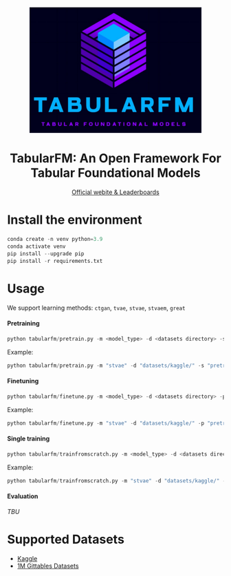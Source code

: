 

<div align="center">
<br/>
<p align="center">
    <img src="logo.jpeg" width=400>
</p>

<h1> TabularFM: An Open Framework For Tabular Foundational Models </h1>

<span><a href="https://tabularfm.github.io" target="_blank">Official webite & Leaderboards</a></span>
</div>

# Install the environment

```python
conda create -n venv python=3.9
conda activate venv
pip install --upgrade pip
pip install -r requirements.txt
```

# Usage

We support learning methods: `ctgan`, `tvae`, `stvae`, `stvaem`, `great`

#### Pretraining
```python
python tabularfm/pretrain.py -m <model_type> -d <datasets directory> -s <save directory> -c <pretraining configuration>
```

Example:
```python
python tabularfm/pretrain.py -m "stvae" -d "datasets/kaggle/" -s "pretrain_stvae/" -c "tabularfm/configs/pt_stvae.yaml"
```


#### Finetuning
```python
python tabularfm/finetune.py -m <model_type> -d <datasets directory> -p <pretrained model directory>  -s <save directory> -c <finetuning configuration>
```

Example:
```python
python tabularfm/finetune.py -m "stvae" -d "datasets/kaggle/" -p "pretrain_stvae/" -s "finetune_stvae/" -c "tabularfm/configs/ft_stvae.yaml"
```

#### Single training
```python
python tabularfm/trainfromscratch.py -m <model_type> -d <datasets directory>  -s <save directory> -c <finetuning configuration>
```

Example:
```python
python tabularfm/trainfromscratch.py -m "stvae" -d "datasets/kaggle/" -s "fromscratch_stvae/" -c "tabularfm/configs/ft_stvae.yaml"
```

#### Evaluation
*TBU*

# Supported Datasets
* [Kaggle](https://drive.google.com/drive/folders/1HnRTMBbX9kTUiDZ4pjNSWaM5SJLUSULx?usp=drive_link)
* [1M Gittables Datasets](https://drive.google.com/file/d/10jBLjilKI5MJ_qXyDKxJFfN9ez9y9ydv/view?usp=drive_link)


<!-- # Note
* Set up directories before run the experiment
    * Create directory to store the result for each methods: `mkdir rs_<method_name>_<optional_info>/`
    * Inside the created directory, create directories for pretraining, finetune (val and test), singletrain (val and test)
    
* Change `SPLIT_INFO_PATH` to change the split information
    * For Kaggle datasets: `split_3sets.json`
    * For Gittables datasets: `split_3sets_gittables.json`
    
* Change `DATA_PATH` to change dataset directory
* In pretraining, if the training is interrupted, set `RESUME_TRAINING` to True before re-run the script


# Original TVAE
## Pretraining
* `python pretrain_oritvae`

## Finetuning
* `python finetune_oritvae.py`

## Single training
* `python singletrain_oritvae.py`

## Evaluate
* `python evaluate_syndata_oritvae.py`

## Report
* Clone `report_template.ipynb` and set name
* Replace `FINETUNE_PATH` and `SINGLETRAIN_PATH`
* Replace `VAL_SCORE_PATH` and `TEST_SCORE_PATH` to show the socres

# CustomTVAE (STVAE)
## Pretraining
* `python pretrain_v2`

## Finetuning
* `python finetune_v2.py`

## Single training
* `python singletrain_v2.py`

## Evaluate
* `python evaluate_syndata_v2.py`

## Report
* Clone `report_template.ipynb` and set name
* Replace `FINETUNE_PATH` and `SINGLETRAIN_PATH`
* Replace `VAL_SCORE_PATH` and `TEST_SCORE_PATH` to show the socres

# CustomTVAE with colname emebdding WITHOUT optimization (STVAE (M))
## Pretraining
* `python pretrain_tvae_wcolname_woopt.py`

## Finetuning
* `python finetune_tvae_wcolname_woopt.py`

## Single training
* `python singletrain_tvae_wcolname_woopt.py`

## Evaluate
* `python evaluate_syndata_tvae_wcolname_woopt.py`

## Report
* Clone `report_template.ipynb` and set name
* Replace `FINETUNE_PATH` and `SINGLETRAIN_PATH`
* Replace `VAL_SCORE_PATH` and `TEST_SCORE_PATH` to show the socres

# CustomTVAE with colname emebdding WITH optimization (STVAE (MO))
## Pretraining
* `python pretrain_tvae_wcolname.py`

## Finetuning
* `python finetune_tvae_wcolname.py`

## Single training
* `python singletrain_tvae_wcolname.py`

## Evaluate
* `python evaluate_syndata_tvae_wcolname.py`

## Report
* Clone `report_template.ipynb` and set name
* Replace `FINETUNE_PATH` and `SINGLETRAIN_PATH`
* Replace `VAL_SCORE_PATH` and `TEST_SCORE_PATH` to show the socres

# CTGAN
## Pretraining
* `python pretrain_ctgan.py`

## Finetuning
* `python finetune_ctgan.py`

## Single training
* `python singletrain_ctgan.py`

## Evaluate
* `python evaluate_syndata_ctgan.py`

## Report
* Clone `report_template_gan.ipynb` and set name
* Replace `FINETUNE_PATH` and `SINGLETRAIN_PATH`
* Replace `VAL_SCORE_PATH` and `TEST_SCORE_PATH` to show the socres

# GReaT (TBU) -->